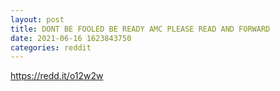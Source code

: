```yaml
--- 
layout: post 
title: DONT BE FOOLED BE READY AMC PLEASE READ AND FORWARD 
date: 2021-06-16 1623843750 
categories: reddit 
--- 
```

https://redd.it/o12w2w